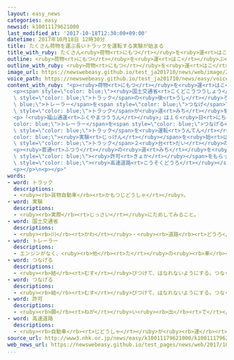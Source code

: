 ```yaml
---
layout: easy_news
categories: easy
newsid: k10011179621000
last_modified_at: '2017-10-18T12:30:00+09:00'
datetime: 2017年10月18日 12時30分
title: たくさん荷物を運ぶ長いトラックを運転する実験が始まる
title_with_ruby: たくさん<ruby>荷物<rt>にもつ</rt></ruby>を<ruby>運<rt>はこ</rt></ruby>ぶ<ruby>長<rt>なが</rt></ruby>いトラックを<ruby>運転<rt>うんてん</rt></ruby>する<ruby>実験<rt>じっけん</rt></ruby>が<ruby>始<rt>はじ</rt></ruby>まる
outline: <ruby>荷物<rt>にもつ</rt></ruby>を<ruby>運<rt>はこ</rt></ruby>ぶ<ruby>会社<rt>かいしゃ</rt></ruby>は、<ruby>車<rt>くるま</rt></ruby>を<ruby>運転<rt>うんてん</rt></ruby>する<ruby>人<rt>ひと</rt></ruby>が<ruby>足<rt>た</rt></ruby>りなくて<ruby>困<rt>こま</rt></ruby>っています。
outline_with_ruby: <ruby>荷物<rt>にもつ</rt></ruby>を<ruby>運<rt>はこ</rt></ruby>ぶ<ruby>会社<rt>かいしゃ</rt></ruby>は、<ruby>車<rt>くるま</rt></ruby>を<ruby>運転<rt>うんてん</rt></ruby>する<ruby>人<rt>ひと</rt></ruby>が<ruby>足<rt>た</rt></ruby>りなくて<ruby>困<rt>こま</rt></ruby>っています。
image_url: https://newswebeasy.github.io/test_ja201710/news/web/image/2017/10/18/K10011179621_1710162022_1710162026_01_02.jpg
voice_path: https://newswebeasy.github.io/test_ja201710/news/easy/voice/2017/10/18/k10011179621000.mp3
content_with_ruby: "<p><ruby>荷物<rt>にもつ</rt></ruby>を<ruby>運<rt>はこ</rt></ruby>ぶ<ruby>会社<rt>かいしゃ</rt></ruby>は、<ruby>車<rt>くるま</rt></ruby>を<ruby>運転<rt>うんてん</rt></ruby>する<ruby>人<rt>ひと</rt></ruby>が<ruby>足<rt>た</rt></ruby>りなくて<ruby>困<rt>こま</rt></ruby>っています。</p>\n\
  <p><span style=\"color: blue;\"><ruby>国土交通省<rt>こくどこうつうしょう</rt></ruby></span>などは、<span\
  \ style=\"color: blue;\">トラック</span>の<ruby>後<rt>うし</rt></ruby>ろに<span style=\"color:\
  \ blue;\">トレーラー</span>を<span style=\"color: blue;\">つなげ</span>て、１<ruby>回<rt>かい</rt></ruby>にたくさんの<ruby>荷物<rt>にもつ</rt></ruby>を<ruby>運<rt>はこ</rt></ruby>ぶことを<ruby>計画<rt>けいかく</rt></ruby>しています。<ruby>去年<rt>きょねん</rt></ruby>１１<ruby>月<rt>がつ</rt></ruby>から、<ruby>荷物<rt>にもつ</rt></ruby>を<ruby>運<rt>はこ</rt></ruby>ぶ<ruby>会社<rt>かいしゃ</rt></ruby>と<ruby>一緒<rt>いっしょ</rt></ruby>にこのような<ruby>長<rt>なが</rt></ruby>い<span\
  \ style=\"color: blue;\">トラック</span>が<ruby>道<rt>みち</rt></ruby>を<ruby>走<rt>はし</rt></ruby>っても<ruby>安全<rt>あんぜん</rt></ruby>に<ruby>問題<rt>もんだい</rt></ruby>がないか<ruby>調<rt>しら</rt></ruby>べています。</p>\n\
  <p>「<ruby>福山通運<rt>ふくやまつううん</rt></ruby>」は１６<ruby>日<rt>にち</rt></ruby>から、<span style=\"\
  color: blue;\">トレーラー</span>を<span style=\"color: blue;\">つなげる</span>と<ruby>長<rt>なが</rt></ruby>さが２５ｍになる<span\
  \ style=\"color: blue;\">トラック</span>を<ruby>運転<rt>うんてん</rt></ruby>する<span style=\"\
  color: blue;\"><ruby>実験<rt>じっけん</rt></ruby></span>を<ruby>始<rt>はじ</rt></ruby>めました。<span\
  \ style=\"color: blue;\">トラック</span>２<ruby>台<rt>だい</rt></ruby>の<ruby>荷物<rt>にもつ</rt></ruby>を<ruby>運<rt>はこ</rt></ruby>ぶことができます。</p>\n\
  <p><ruby>普通<rt>ふつう</rt></ruby>の<ruby>道<rt>みち</rt></ruby>を<ruby>走<rt>はし</rt></ruby>ることができる<ruby>車<rt>くるま</rt></ruby>は、<ruby>長<rt>なが</rt></ruby>さ２１ｍ<ruby>以下<rt>いか</rt></ruby>の<ruby>車<rt>くるま</rt></ruby>です。このため<ruby>特別<rt>とくべつ</rt></ruby>な<span\
  \ style=\"color: blue;\"><ruby>許可<rt>きょか</rt></ruby></span>をもらって、１<ruby>週間<rt>しゅうかん</rt></ruby>に<ruby>３日<rt>みっか</rt></ruby>、<ruby>愛知県<rt>あいちけん</rt></ruby>と<ruby>静岡県<rt>しずおかけん</rt></ruby>の<ruby>間<rt>あいだ</rt></ruby>の<span\
  \ style=\"color: blue;\"><ruby>高速道路<rt>こうそくどうろ</rt></ruby></span>を<ruby>走<rt>はし</rt></ruby>る<ruby>予定<rt>よてい</rt></ruby>です。</p>\n\
  <p></p>\n<p></p>"
words:
- word: トラック
  descriptions:
  - <ruby><rb>貨物自動車</rb><rt>かもつじどうしゃ</rt></ruby>。
- word: 実験
  descriptions:
  - <ruby><rb>実際</rb><rt>じっさい</rt></ruby>にためしてみること。
- word: 国土交通省
  descriptions:
  - <ruby><rb>川</rb><rt>かわ</rt></ruby>・<ruby><rb>道路</rb><rt>どうろ</rt></ruby>・<ruby><rb>建物</rb><rt>たてもの</rt></ruby>などに<ruby><rb>関</rb><rt>かん</rt></ruby>する<ruby><rb>仕事</rb><rt>しごと</rt></ruby>や、<ruby><rb>交通</rb><rt>こうつう</rt></ruby>・<ruby><rb>荷物</rb><rt>にもつ</rt></ruby>の<ruby><rb>運送</rb><rt>うんそう</rt></ruby>などに<ruby><rb>関</rb><rt>かん</rt></ruby>する<ruby><rb>仕事</rb><rt>しごと</rt></ruby>をする<ruby><rb>国</rb><rt>くに</rt></ruby>の<ruby><rb>役所</rb><rt>やくしょ</rt></ruby>。<ruby><rb>国交省</rb><rt>こっこうしょう</rt></ruby>。
- word: トレーラー
  descriptions:
  - エンジンがなく、<ruby><rb>他</rb><rt>た</rt></ruby>の<ruby><rb>車</rb><rt>くるま</rt></ruby>に<ruby><rb>引</rb><rt>ひ</rt></ruby>かれる<ruby><rb>形</rb><rt>かたち</rt></ruby>で<ruby><rb>物</rb><rt>もの</rt></ruby>を<ruby><rb>運</rb><rt>はこ</rt></ruby>ぶ<ruby><rb>車</rb><rt>くるま</rt></ruby>。
- word: つなげる
  descriptions:
  - <ruby><rb>結</rb><rt>むす</rt></ruby>びつけて、はなれないようにする。つなぐ。
- word: つなげる
  descriptions:
  - <ruby><rb>結</rb><rt>むす</rt></ruby>びつけて、はなれないようにする。つなぐ。
- word: 許可
  descriptions:
  - <ruby><rb>願</rb><rt>ねが</rt></ruby>い<ruby><rb>出</rb><rt>で</rt></ruby>ていたことを、よいと<ruby><rb>許</rb><rt>ゆる</rt></ruby>すこと。<ruby><rb>許</rb><rt>ゆる</rt></ruby>し。
- word: 高速道路
  descriptions:
  - <ruby><rb>自動車</rb><rt>じどうしゃ</rt></ruby>が<ruby><rb>速</rb><rt>はや</rt></ruby>く<ruby><rb>走</rb><rt>はし</rt></ruby>れるように、<ruby><rb>立体交差</rb><rt>りったいこうさ</rt></ruby>にしたり、<ruby><rb>上</rb><rt>のぼ</rt></ruby>り<ruby><rb>下</rb><rt>くだ</rt></ruby>りを<ruby><rb>分</rb><rt>わ</rt></ruby>けたりした<ruby><rb>道路</rb><rt>どうろ</rt></ruby>。ハイウエー。
source_url: http://www3.nhk.or.jp/news/easy/k10011179621000/k10011179621000.html
web_news_url: https://newswebeasy.github.io/test_pages/news/web/2017/10/16/運送業界-人手不足でダブル連結トラックの運用実験
...
```


